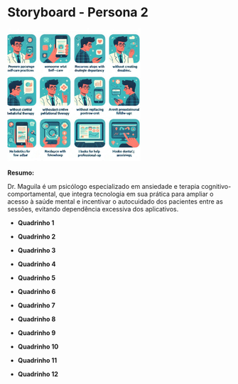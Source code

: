 # Storyboard - Persona 2
<img src="https://github.com/Ghostdoce/IHC2/blob/078e72795c60b3bad57a4d0ad6a4892f648dd381/docs/2.%20Design_Thinking/2.3%20Storyboard/images/storyb%202.jpeg" width="300">

**Resumo:**

Dr. Maguila é um psicólogo especializado em ansiedade e terapia cognitivo-comportamental, que integra tecnologia em sua prática para ampliar o acesso à saúde mental e incentivar o autocuidado dos pacientes entre as sessões, evitando dependência excessiva dos aplicativos.

* **Quadrinho 1**
  
    
* **Quadrinho 2**

  
* **Quadrinho 3**

   
* **Quadrinho 4**

    
* **Quadrinho 5**

     
* **Quadrinho 6**

    
* **Quadrinho 7**

    
* **Quadrinho 8**

    
* **Quadrinho 9**

   
* **Quadrinho 10**


* **Quadrinho 11**

    
* **Quadrinho 12**
